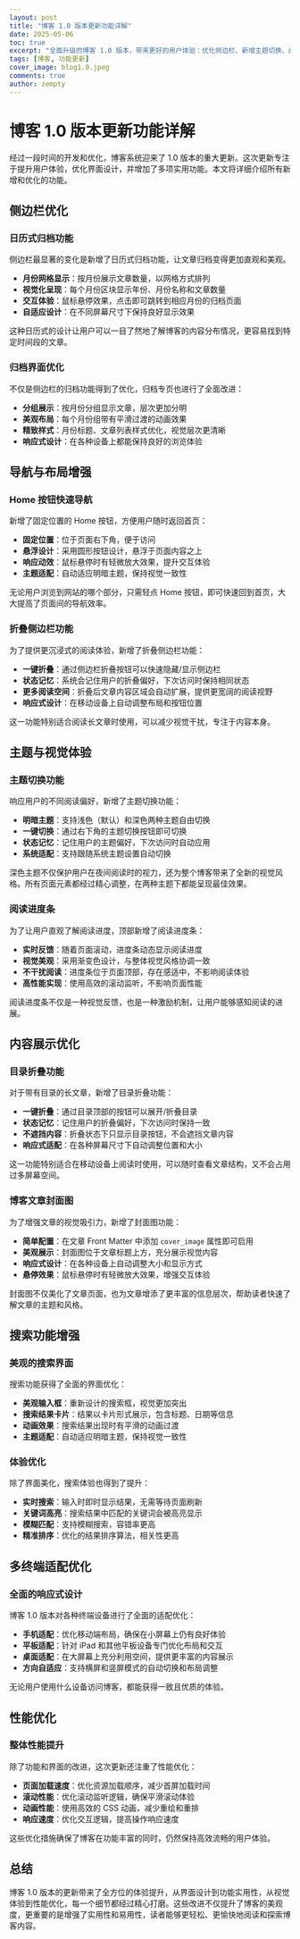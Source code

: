 ```yaml
---
layout: post
title: "博客 1.0 版本更新功能详解"
date: 2025-05-06
toc: true
excerpt: "全面升级的博客 1.0 版本，带来更好的用户体验：优化侧边栏、新增主题切换、阅读进度条、折叠功能等多项改进"
tags: [博客, 功能更新]
cover_image: blog1.0.jpeg
comments: true
author: zempty
---
```


# 博客 1.0 版本更新功能详解

经过一段时间的开发和优化，博客系统迎来了 1.0 版本的重大更新。这次更新专注于提升用户体验，优化界面设计，并增加了多项实用功能。本文将详细介绍所有新增和优化的功能。

## 侧边栏优化

### 日历式归档功能

侧边栏最显著的变化是新增了日历式归档功能，让文章归档变得更加直观和美观。

- **月份网格显示**：按月份展示文章数量，以网格方式排列
- **视觉化呈现**：每个月份区块显示年份、月份名称和文章数量
- **交互体验**：鼠标悬停效果，点击即可跳转到相应月份的归档页面
- **自适应设计**：在不同屏幕尺寸下保持良好显示效果

这种日历式的设计让用户可以一目了然地了解博客的内容分布情况，更容易找到特定时间段的文章。

### 归档界面优化

不仅是侧边栏的归档功能得到了优化，归档专页也进行了全面改进：

- **分组展示**：按月份分组显示文章，层次更加分明
- **美观布局**：每个月份组带有平滑过渡的动画效果
- **精致样式**：月份标题、文章列表样式优化，视觉层次更清晰
- **响应式设计**：在各种设备上都能保持良好的浏览体验

## 导航与布局增强

### Home 按钮快速导航

新增了固定位置的 Home 按钮，方便用户随时返回首页：

- **固定位置**：位于页面右下角，便于访问
- **悬浮设计**：采用圆形按钮设计，悬浮于页面内容之上
- **响应动效**：鼠标悬停时有轻微放大效果，提升交互体验
- **主题适配**：自动适应明暗主题，保持视觉一致性

无论用户浏览到网站的哪个部分，只需轻点 Home 按钮，即可快速回到首页，大大提高了页面间的导航效率。

### 折叠侧边栏功能

为了提供更沉浸式的阅读体验，新增了折叠侧边栏功能：

- **一键折叠**：通过侧边栏折叠按钮可以快速隐藏/显示侧边栏
- **状态记忆**：系统会记住用户的折叠偏好，下次访问时保持相同状态
- **更多阅读空间**：折叠后文章内容区域会自动扩展，提供更宽阔的阅读视野
- **响应式设计**：在移动设备上自动调整布局和按钮位置

这一功能特别适合阅读长文章时使用，可以减少视觉干扰，专注于内容本身。

## 主题与视觉体验

### 主题切换功能

响应用户的不同阅读偏好，新增了主题切换功能：

- **明暗主题**：支持浅色（默认）和深色两种主题自由切换
- **一键切换**：通过右下角的主题切换按钮即可切换
- **状态记忆**：记住用户的主题偏好，下次访问时自动应用
- **系统适配**：支持跟随系统主题设置自动切换

深色主题不仅保护用户在夜间阅读时的视力，还为整个博客带来了全新的视觉风格。所有页面元素都经过精心调整，在两种主题下都能呈现最佳效果。

### 阅读进度条

为了让用户直观了解阅读进度，顶部新增了阅读进度条：

- **实时反馈**：随着页面滚动，进度条动态显示阅读进度
- **视觉美观**：采用渐变色设计，与整体视觉风格协调一致
- **不干扰阅读**：进度条位于页面顶部，存在感适中，不影响阅读体验
- **高性能实现**：使用高效的滚动监听，不影响页面性能

阅读进度条不仅是一种视觉反馈，也是一种激励机制，让用户能够感知阅读的进展。

## 内容展示优化

### 目录折叠功能

对于带有目录的长文章，新增了目录折叠功能：

- **一键折叠**：通过目录顶部的按钮可以展开/折叠目录
- **状态记忆**：记住用户的折叠偏好，下次访问时保持一致
- **不遮挡内容**：折叠状态下只显示目录按钮，不会遮挡文章内容
- **响应式适配**：在各种屏幕尺寸下自动调整位置和大小

这一功能特别适合在移动设备上阅读时使用，可以随时查看文章结构，又不会占用过多屏幕空间。

### 博客文章封面图

为了增强文章的视觉吸引力，新增了封面图功能：

- **简单配置**：在文章 Front Matter 中添加 `cover_image` 属性即可启用
- **美观展示**：封面图位于文章标题上方，充分展示视觉内容
- **响应式设计**：在各种设备上自动调整大小和显示方式
- **悬停效果**：鼠标悬停时有轻微放大效果，增强交互体验

封面图不仅美化了文章页面，也为文章增添了更丰富的信息层次，帮助读者快速了解文章的主题和风格。

## 搜索功能增强

### 美观的搜索界面

搜索功能获得了全面的界面优化：

- **美观输入框**：重新设计的搜索框，视觉更加突出
- **搜索结果卡片**：结果以卡片形式展示，包含标题、日期等信息
- **动画效果**：搜索结果出现时有平滑的动画过渡
- **主题适配**：自动适应明暗主题，保持视觉一致性

### 体验优化

除了界面美化，搜索体验也得到了提升：

- **实时搜索**：输入时即时显示结果，无需等待页面刷新
- **关键词高亮**：搜索结果中匹配的关键词会被高亮显示
- **模糊匹配**：支持模糊搜索，容错率更高
- **精准排序**：优化的结果排序算法，相关性更高

## 多终端适配优化

### 全面的响应式设计

博客 1.0 版本对各种终端设备进行了全面的适配优化：

- **手机适配**：优化移动端布局，确保在小屏幕上仍有良好体验
- **平板适配**：针对 iPad 和其他平板设备专门优化布局和交互
- **桌面适配**：在大屏幕上充分利用空间，提供更丰富的内容展示
- **方向自适应**：支持横屏和竖屏模式的自动切换和布局调整

无论用户使用什么设备访问博客，都能获得一致且优质的体验。

## 性能优化

### 整体性能提升

除了功能和界面的改进，这次更新还注重了性能优化：

- **页面加载速度**：优化资源加载顺序，减少首屏加载时间
- **滚动性能**：优化滚动监听逻辑，确保平滑滚动体验
- **动画性能**：使用高效的 CSS 动画，减少重绘和重排
- **响应速度**：优化交互逻辑，提高操作响应速度

这些优化措施确保了博客在功能丰富的同时，仍然保持高效流畅的用户体验。

## 总结

博客 1.0 版本的更新带来了全方位的体验提升，从界面设计到功能实用性，从视觉体验到性能优化，每一个细节都经过精心打磨。这些改进不仅提升了博客的美观度，更重要的是增强了实用性和易用性，读者能够更轻松、更愉快地阅读和探索博客内容。
